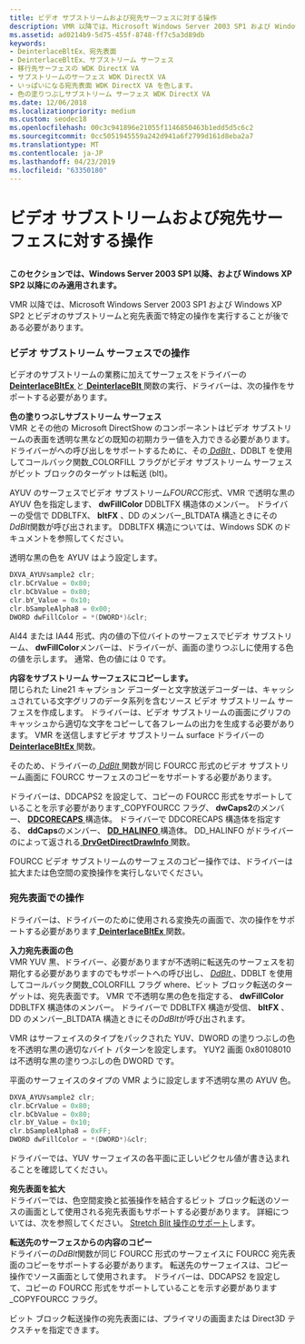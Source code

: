 ```yaml
---
title: ビデオ サブストリームおよび宛先サーフェスに対する操作
description: VMR 以降では、Microsoft Windows Server 2003 SP1 および Windows XP SP2 とビデオのサブストリームと宛先表面で特定の操作を実行することが後である必要があります。
ms.assetid: ad0214b9-5d75-455f-8748-ff7c5a3d89db
keywords:
- DeinterlaceBltEx、宛先表面
- DeinterlaceBltEx、サブストリーム サーフェス
- 移行先サーフェスの WDK DirectX VA
- サブストリームのサーフェス WDK DirectX VA
- いっぱいになる宛先表面 WDK DirectX VA を色します。
- 色の塗りつぶしサブストリーム サーフェス WDK DirectX VA
ms.date: 12/06/2018
ms.localizationpriority: medium
ms.custom: seodec18
ms.openlocfilehash: 00c3c941896e21055f1146850463b1edd5d5c6c2
ms.sourcegitcommit: 0cc5051945559a242d941a6f2799d161d8eba2a7
ms.translationtype: MT
ms.contentlocale: ja-JP
ms.lasthandoff: 04/23/2019
ms.locfileid: "63350180"
---
```

# <a name="operations-on-video-substream-and-destination-surfaces"></a>ビデオ サブストリームおよび宛先サーフェスに対する操作


## <span id="ddk_supporting_operations_on_video_substream_and_destination_surfaces_"></span><span id="DDK_SUPPORTING_OPERATIONS_ON_VIDEO_SUBSTREAM_AND_DESTINATION_SURFACES_"></span>


**このセクションでは、Windows Server 2003 SP1 以降、および Windows XP SP2 以降にのみ適用されます。**

VMR 以降では、Microsoft Windows Server 2003 SP1 および Windows XP SP2 とビデオのサブストリームと宛先表面で特定の操作を実行することが後である必要があります。

### <a name="span-idoperationsonvideosubstreamsurfacesspanspan-idoperationsonvideosubstreamsurfacesspanspan-idoperationsonvideosubstreamsurfacesspanoperations-on-video-substream-surfaces"></a><span id="Operations_on_Video_Substream_Surfaces"></span><span id="operations_on_video_substream_surfaces"></span><span id="OPERATIONS_ON_VIDEO_SUBSTREAM_SURFACES"></span>ビデオ サブストリーム サーフェスでの操作

ビデオのサブストリームの業務に加えてサーフェスをドライバーの[ **DeinterlaceBltEx** ](https://msdn.microsoft.com/library/windows/hardware/ff563927)と[ **DeinterlaceBlt** ](https://msdn.microsoft.com/library/windows/hardware/ff563924)関数の実行、ドライバーは、次の操作をサポートする必要があります。

<span id="Color_Filling_Substream_Surfaces"></span><span id="color_filling_substream_surfaces"></span><span id="COLOR_FILLING_SUBSTREAM_SURFACES"></span>**色の塗りつぶしサブストリーム サーフェス**  
VMR とその他の Microsoft DirectShow のコンポーネントはビデオ サブストリームの表面を透明な黒などの既知の初期カラー値を入力できる必要があります。 ドライバーがへの呼び出しをサポートするために、その[ *DdBlt* ](https://msdn.microsoft.com/library/windows/hardware/ff549205) 、DDBLT を使用してコールバック関数\_COLORFILL フラグがビデオ サブストリーム サーフェスがビット ブロックのターゲットは転送 (blt)。

AYUV のサーフェスでビデオ サブストリーム*FOURCC*形式、VMR で透明な黒の AYUV 色を指定します、 **dwFillColor** DDBLTFX 構造体のメンバー。 ドライバーの受信で DDBLTFX、 **bltFX** 、DD のメンバー\_BLTDATA 構造ときにその*DdBlt*関数が呼び出されます。 DDBLTFX 構造については、Windows SDK のドキュメントを参照してください。

透明な黒の色を AYUV はよう設定します。

```cpp
DXVA_AYUVsample2 clr; 
clr.bCrValue = 0x80;
clr.bCbValue = 0x80;
clr.bY_Value = 0x10;
clr.bSampleAlpha8 = 0x00;
DWORD dwFillColor = *(DWORD*)&clr;
```

AI44 または IA44 形式、内の値の下位バイトのサーフェスでビデオ サブストリーム、 **dwFillColor**メンバーは、ドライバーが、画面の塗りつぶしに使用する色の値を示します。 通常、色の値には 0 です。

<span id="Copying_Contents_to_Substream_Surfaces"></span><span id="copying_contents_to_substream_surfaces"></span><span id="COPYING_CONTENTS_TO_SUBSTREAM_SURFACES"></span>**内容をサブストリーム サーフェスにコピーします。**  
閉じられた Line21 キャプション デコーダーと文字放送デコーダーは、キャッシュされている文字グリフのデータ系列を含むソース ビデオ サブストリーム サーフェスを作成します。 ドライバーは、ビデオ サブストリームの画面にグリフのキャッシュから適切な文字をコピーして各フレームの出力を生成する必要があります。 VMR を送信しますビデオ サブストリーム surface ドライバーの[ **DeinterlaceBltEx** ](https://msdn.microsoft.com/library/windows/hardware/ff563927)関数。

そのため、ドライバーの[ *DdBlt* ](https://msdn.microsoft.com/library/windows/hardware/ff549205)関数が同じ FOURCC 形式のビデオ サブストリーム画面に FOURCC サーフェスのコピーをサポートする必要があります。

ドライバーは、DDCAPS2 を設定して、コピーの FOURCC 形式をサポートしていることを示す必要があります\_COPYFOURCC フラグ、 **dwCaps2**のメンバー、 [ **DDCORECAPS** ](https://msdn.microsoft.com/library/windows/hardware/ff549248)構造体。 ドライバーで DDCORECAPS 構造体を指定する、 **ddCaps**のメンバー、 [ **DD\_HALINFO** ](https://msdn.microsoft.com/library/windows/hardware/ff551627)構造体。 DD\_HALINFO がドライバーのによって返される[ **DrvGetDirectDrawInfo** ](https://msdn.microsoft.com/library/windows/hardware/ff556229)関数。

FOURCC ビデオ サブストリームのサーフェスのコピー操作では、ドライバーは拡大または色空間の変換操作を実行しないでください。

### <a name="span-idoperationsondestinationsurfacesspanspan-idoperationsondestinationsurfacesspanspan-idoperationsondestinationsurfacesspanoperations-on-destination-surfaces"></a><span id="Operations_on_Destination_Surfaces"></span><span id="operations_on_destination_surfaces"></span><span id="OPERATIONS_ON_DESTINATION_SURFACES"></span>宛先表面での操作

ドライバーは、ドライバーのために使用される変換先の画面で、次の操作をサポートする必要があります[ **DeinterlaceBltEx** ](https://msdn.microsoft.com/library/windows/hardware/ff563927)関数。

<span id="Color_Filling_the_Destination_Surface"></span><span id="color_filling_the_destination_surface"></span><span id="COLOR_FILLING_THE_DESTINATION_SURFACE"></span>**入力宛先表面の色**  
VMR YUV 黒、ドライバー、必要がありますが不透明に転送先のサーフェスを初期化する必要がありますのでもサポートへの呼び出し、 [ *DdBlt* ](https://msdn.microsoft.com/library/windows/hardware/ff549205) 、DDBLT を使用してコールバック関数\_COLORFILL フラグ where、ビット ブロック転送のターゲットは、宛先表面です。 VMR で不透明な黒の色を指定する、 **dwFillColor** DDBLTFX 構造体のメンバー。 ドライバーで DDBLTFX 構造が受信、 **bltFX** 、DD のメンバー\_BLTDATA 構造ときにその*DdBlt*が呼び出されます。

VMR はサーフェイスのタイプをパックされた YUV、DWORD の塗りつぶしの色を不透明な黒の適切なバイト パターンを設定します。 YUY2 画面 0x80108010 は不透明な黒の塗りつぶしの色 DWORD です。

平面のサーフェイスのタイプの VMR ように設定します不透明な黒の AYUV 色。

```cpp
DXVA_AYUVsample2 clr; 
clr.bCrValue = 0x80;
clr.bCbValue = 0x80;
clr.bY_Value = 0x10;
clr.bSampleAlpha8 = 0xFF;
DWORD dwFillColor = *(DWORD*)&clr;
```

ドライバーでは、YUV サーフェイスの各平面に正しいピクセル値が書き込まれることを確認してください。

<span id="Stretching_the_Destination_Surface"></span><span id="stretching_the_destination_surface"></span><span id="STRETCHING_THE_DESTINATION_SURFACE"></span>**宛先表面を拡大**  
ドライバーでは、色空間変換と拡張操作を結合するビット ブロック転送のソースの画面として使用される宛先表面もサポートする必要があります。 詳細については、次を参照してください。 [Stretch Blit 操作のサポート](supporting-stretch-blit-operations.md)します。

<span id="Copying_Contents_from_the_Destination_Surface"></span><span id="copying_contents_from_the_destination_surface"></span><span id="COPYING_CONTENTS_FROM_THE_DESTINATION_SURFACE"></span>**転送先のサーフェスからの内容のコピー**  
ドライバーの*DdBlt*関数が同じ FOURCC 形式のサーフェイスに FOURCC 宛先表面のコピーをサポートする必要があります。 転送先のサーフェイスは、コピー操作でソース画面として使用されます。 ドライバーは、DDCAPS2 を設定して、コピーの FOURCC 形式をサポートしていることを示す必要があります\_COPYFOURCC フラグ。

ビット ブロック転送操作の宛先表面には、プライマリの画面または Direct3D テクスチャを指定できます。

 

 





